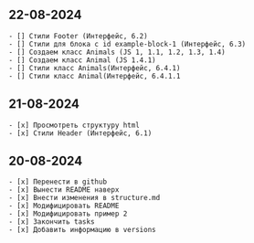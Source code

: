 ## 22-08-2024
    - [] Стили Footer (Интерфейс, 6.2)
    - [] Стили для блока с id example-block-1 (Интерфейс, 6.3)
    - [] Создаем класс Animals (JS 1, 1.1, 1.2, 1.3, 1.4)
    - [] Создаем класс Animal (JS 1.4.1)
    - [] Стили класс Animals(Интерфейс, 6.4.1)
    - [] Стили класс Animal(Интерфейс, 6.4.1.1   

## 21-08-2024
    - [x] Просмотреть структуру html 
    - [x] Стили Header (Интерфейс, 6.1)

## 20-08-2024
    - [x] Перенести в github
    - [x] Вынести README наверх
    - [x] Внести изменения в structure.md
    - [x] Модифицировать README
    - [x] Модифицировать пример 2
    - [x] Закончить tasks
    - [x] Добавить информацию в versions
